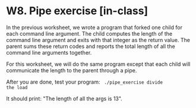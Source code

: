 # W8. Pipe exercise [in-class]
In the previous worksheet, we wrote a program that forked one child for each command line argument. The child computes the length of the command line argument and exits with that integer as the return value. The parent sums these return codes and reports the total length of all the command line arguments together. 

For this worksheet, we will do the same program except that each child will communicate the length to the parent through a pipe.

After you are done, test your program:
<code>
./pipe_exercise divide the load 
</code>

It should print: "The length of all the args is 13".